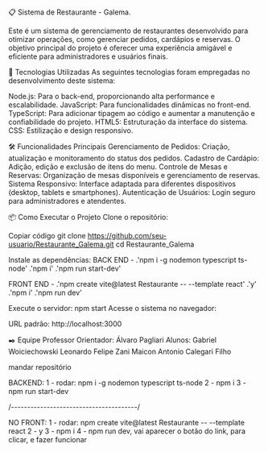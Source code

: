 📋 Sistema de Restaurante - Galema.  

Este é um sistema de gerenciamento de restaurantes desenvolvido para otimizar operações, como gerenciar pedidos, cardápios e reservas. O objetivo principal do projeto é oferecer uma experiência amigável e eficiente para administradores e usuários finais.

🚀 Tecnologias Utilizadas
As seguintes tecnologias foram empregadas no desenvolvimento deste sistema:

Node.js: Para o back-end, proporcionando alta performance e escalabilidade.
JavaScript: Para funcionalidades dinâmicas no front-end.
TypeScript: Para adicionar tipagem ao código e aumentar a manutenção e confiabilidade do projeto.
HTML5: Estruturação da interface do sistema.
CSS: Estilização e design responsivo.

🛠️ Funcionalidades Principais
Gerenciamento de Pedidos: Criação, atualização e monitoramento do status dos pedidos.
Cadastro de Cardápio: Adição, edição e exclusão de itens do menu.
Controle de Mesas e Reservas: Organização de mesas disponíveis e gerenciamento de reservas.
Sistema Responsivo: Interface adaptada para diferentes dispositivos (desktop, tablets e smartphones).
Autenticação de Usuários: Login seguro para administradores e atendentes.

📦 Como Executar o Projeto
Clone o repositório:


Copiar código
git clone https://github.com/seu-usuario/Restaurante_Galema.git
cd Restaurante_Galema

Instale as dependências:
BACK END - 
.'npm i -g nodemon typescript ts-node'
.'npm i'
.'npm run start-dev'

FRONT END -
.'npm create vite@latest Restaurante -- --template react'
.'y'
.'npm i'
.'npm run dev'

Execute o servidor:
npm start
Acesse o sistema no navegador:

URL padrão: http://localhost:3000

✒️ Equipe
Professor Orientador: Álvaro Pagliari
Alunos:
Gabriel Woiciechowski
Leonardo Felipe Zani
Maicon Antonio Calegari Filho


mandar repositório

BACKEND:
1 - rodar: npm i -g nodemon typescript ts-node
2 - npm i
3 - npm run start-dev

/---------------------------------------/

NO FRONT:
1 - rodar: npm create vite@latest Restaurante -- --template react
2 - y
3 - npm i
4 - npm run dev, vai aparecer o botão do link, para clicar, e fazer funcionar
